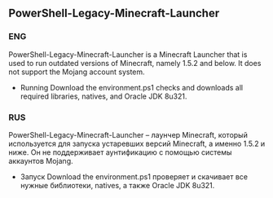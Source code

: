 ## PowerShell-Legacy-Minecraft-Launcher

### ENG

PowerShell-Legacy-Minecraft-Launcher is a Minecraft Launcher that is used to run outdated versions of Minecraft, namely 1.5.2 and below. It does not support the Mojang account system.

- Running Download the environment.ps1 checks and downloads all required libraries, natives, and Oracle JDK 8u321.

### RUS

PowerShell-Legacy-Minecraft-Launcher – лаунчер Minecraft, который используется для запуска устаревших версий Minecraft, а именно 1.5.2 и ниже. Он не поддерживает аунтификацию с помощью системы аккаунтов Mojang.

- Запуск Download the environment.ps1 проверяет и скачивает все нужные библиотеки, natives, а также Oracle JDK 8u321.
